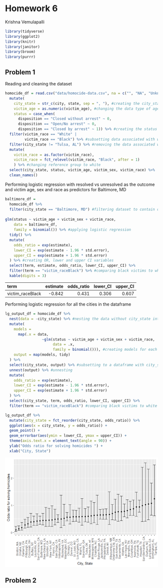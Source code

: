 Homework 6
================
Krishna Vemulapalli

``` r
library(tidyverse)
library(ggplot2)
library(knitr)
library(janitor)
library(broom)
library(purrr)
```

## Problem 1

Reading and cleaning the dataset

``` r
homocide_df = read.csv("data/homocide-data.csv", na = c("", "NA", "Unknown")) %>%
  mutate(
    city_state = str_c(city, state, sep = ", "), #creating the city_state variable
    victim_age = as.numeric(victim_age), #changing the data type of age to numeric
    status = case_when(
      disposition == "Closed without arrest" ~ 0,
      disposition == "Open/No arrest" ~ 0,
      disposition == "Closed by arrest" ~ 1)) %>% #creating the status variable
  filter(victim_race == "White" |
         victim_race == "Black") %>% #subsetting data associated with white/black race
  filter(city_state != "Tulsa, AL") %>% #removing the data associated with Tulsa, AL
  mutate(
    victim_race = as.factor(victim_race),
    victim_race = fct_relevel(victim_race, "Black", after = 1)
    ) %>% #changing reference group to white
  select(city_state, status, victim_age, victim_sex, victim_race) %>%
  clean_names()
```

Performing logistic regression with resolved vs unresolved as the
outcome and victim age, sex and race as predictors for Baltimore, MD

``` r
baltimore_df = 
  homocide_df %>%
  filter(city_state == "Baltimore, MD") #filtering dataset to contain only baltimore data

glm(status ~ victim_age + victim_sex + victim_race, 
    data = baltimore_df, 
    family = binomial()) %>% #applying logistic regression
  tidy() %>%
  mutate(
    odds_ratio = exp(estimate),
    lower_CI = exp(estimate - 1.96 * std.error),
    upper_CI = exp(estimate + 1.96 * std.error)
  ) %>% #creating OR, lower and upper CI variables
  select(term, estimate, odds_ratio, lower_CI, upper_CI) %>%
  filter(term == "victim_raceBlack") %>% #comparing black victims to white victims
  kable(digits = 3)
```

| term              | estimate | odds\_ratio | lower\_CI | upper\_CI |
| :---------------- | -------: | ----------: | --------: | --------: |
| victim\_raceBlack |  \-0.842 |       0.431 |     0.306 |     0.607 |

Performing logistic regression for all the cities in the dataframe

``` r
lg_output_df = homocide_df %>%
  nest(data = -city_state) %>% #nesting the data without city_state into a data variable
  mutate(
    models = 
      map(.x = data, 
                 ~glm(status ~ victim_age + victim_sex + victim_race, 
                      data = .x, 
                      family = binomial())), #creating models for each city
    output = map(models, tidy)
  ) %>%
  select(city_state, output) %>% #subsetting to a dataframe with city_state and output
  unnest(output) %>% #unnesting
  mutate(
    odds_ratio = exp(estimate),
    lower_CI = exp(estimate - 1.96 * std.error),
    upper_CI = exp(estimate + 1.96 * std.error)
  ) %>% 
  select(city_state, term, odds_ratio, lower_CI, upper_CI) %>%
  filter(term == "victim_raceBlack") #comparing black victims to white victims
```

``` r
lg_output_df %>%
  mutate(city_state = fct_reorder(city_state, odds_ratio)) %>%
  ggplot(aes(x = city_state, y = odds_ratio)) +
  geom_point() +
  geom_errorbar(aes(ymin = lower_CI, ymax = upper_CI)) +
  theme(axis.text.x = element_text(angle = 90)) +
  ylab("Odds ratio for solving homicides ") + 
  xlab("City, State")
```

![](p8105_hw6_slv2129_files/figure-gfm/unnamed-chunk-4-1.png)<!-- -->

## Problem 2
